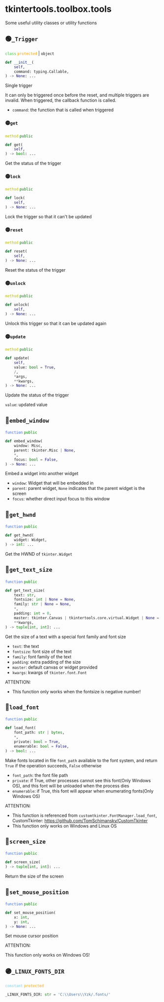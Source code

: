 # tkintertools.toolbox.tools

Some useful utility classes or utility functions

## 🟢`_Trigger`



<code style='color: limegreen;'>class</code> <code style='color: orange;'>protected</code> | `object`


```python
def __init__(
    self,
    command: typing.Callable,
) -> None: ...
```
Single trigger

It can only be triggered once before the reset, and multiple triggers are
invalid. When triggered, the callback function is called.


* `command`: the function that is called when triggered


### 🟡`get`


<code style='color: #BBBB00;'>method</code> <code style='color: green;'>public</code>

```python
def get(
    self,
) -> bool: ...
```
Get the status of the trigger

### 🟡`lock`


<code style='color: #BBBB00;'>method</code> <code style='color: green;'>public</code>

```python
def lock(
    self,
) -> None: ...
```
Lock the trigger so that it can't be updated

### 🟡`reset`


<code style='color: #BBBB00;'>method</code> <code style='color: green;'>public</code>

```python
def reset(
    self,
) -> None: ...
```
Reset the status of the trigger

### 🟡`unlock`


<code style='color: #BBBB00;'>method</code> <code style='color: green;'>public</code>

```python
def unlock(
    self,
) -> None: ...
```
Unlock this trigger so that it can be updated again

### 🟡`update`


<code style='color: #BBBB00;'>method</code> <code style='color: green;'>public</code>

```python
def update(
    self,
    value: bool = True,
    /,
    *args,
    **kwargs,
) -> None: ...
```
Update the status of the trigger

`value`: updated value




## 🔵`embed_window`


<code style='color: royalblue;'>function</code> <code style='color: green;'>public</code>

```python
def embed_window(
    window: Misc,
    parent: tkinter.Misc | None,
    *,
    focus: bool = False,
) -> None: ...
```
Embed a widget into another widget

* `window`: Widget that will be embedded in
* `parent`: parent widget, `None` indicates that the parent widget is the
screen
* `focus`: whether direct input focus to this window


## 🔵`get_hwnd`


<code style='color: royalblue;'>function</code> <code style='color: green;'>public</code>

```python
def get_hwnd(
    widget: Widget,
) -> int: ...
```
Get the HWND of `tkinter.Widget`

## 🔵`get_text_size`


<code style='color: royalblue;'>function</code> <code style='color: green;'>public</code>

```python
def get_text_size(
    text: str,
    fontsize: int | None = None,
    family: str | None = None,
    *,
    padding: int = 0,
    master: tkinter.Canvas | tkintertools.core.virtual.Widget | None = None,
    **kwargs,
) -> tuple[int, int]: ...
```
Get the size of a text with a special font family and font size

* `text`: the text
* `fontsize`: font size of the text
* `family`: font family of the text
* `padding`: extra padding of the size
* `master`: default canvas or widget provided
* `kwargs`: kwargs of `tkinter.font.Font`

ATTENTION:

* This function only works when the fontsize is negative number!


## 🔵`load_font`


<code style='color: royalblue;'>function</code> <code style='color: green;'>public</code>

```python
def load_font(
    font_path: str | bytes,
    *,
    private: bool = True,
    enumerable: bool = False,
) -> bool: ...
```
Make fonts located in file `font_path` available to the font system, and
return `True` if the operation succeeds, `False` otherwise

* `font_path`: the font file path
* `private`: if True, other processes cannot see this
font(Only Windows OS), and this font will be unloaded when the process dies
* `enumerable`: if True, this font will appear when enumerating
fonts(Only Windows OS)

ATTENTION:

* This function is referenced from `customtkinter.FontManager.load_font`,
CustomTkinter: https://github.com/TomSchimansky/CustomTkinter
* This function only works on Windows and Linux OS


## 🔵`screen_size`


<code style='color: royalblue;'>function</code> <code style='color: green;'>public</code>

```python
def screen_size(
) -> tuple[int, int]: ...
```
Return the size of the screen

## 🔵`set_mouse_position`


<code style='color: royalblue;'>function</code> <code style='color: green;'>public</code>

```python
def set_mouse_position(
    x: int,
    y: int,
) -> None: ...
```
Set mouse cursor position

ATTENTION:

This function only works on Windows OS!


## 🟣`_LINUX_FONTS_DIR`


<code style='color: skyblue;'>constant</code> <code style='color: orange;'>protected</code>

```python linenums="0"
_LINUX_FONTS_DIR: str = 'C:\\Users\\Yzk/.fonts/'
```


